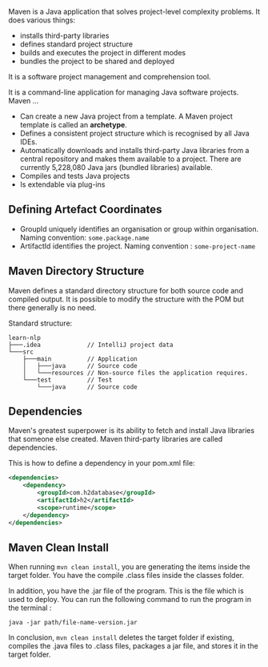 Maven is a Java application that solves project-level complexity problems. It does various things:
- installs third-party libraries
- defines standard project structure
- builds and executes the project in different modes
- bundles the project to be shared and deployed

It is a software project management and comprehension tool.

It is a command-line application for managing Java software projects.  Maven ...
- Can create a new Java project from a template. A Maven project template is called an **archetype**.
- Defines a consistent project structure which is recognised by all Java IDEs.
- Automatically downloads and installs third-party Java libraries from a central repository and makes them available to a project. There are currently 5,228,080 Java jars (bundled libraries) available.
- Compiles and tests Java projects
- Is extendable via plug-ins
## Defining Artefact Coordinates
- GroupId uniquely identifies an organisation or group within organisation. Naming convention: `some.package.name`
- ArtifactId identifies the project. Naming convention : `some-project-name`

## Maven Directory Structure
Maven defines a standard directory structure for both source code and compiled output. It is possible to modify the structure with the POM but there generally is no need. 

Standard structure:
```
learn-nlp
├───.idea             // IntelliJ project data
└───src
    ├───main          // Application
    │   ├───java      // Source code
    │   └───resources // Non-source files the application requires.
    └───test          // Test
        └───java      // Source code
```

## Dependencies
Maven's greatest superpower is its ability to fetch and install Java libraries that someone else created. Maven third-party libraries are called dependencies.

This is how to define a dependency in your pom.xml file:

``` xml
<dependencies>
	<dependency>  
	    <groupId>com.h2database</groupId>  
	    <artifactId>h2</artifactId>  
	    <scope>runtime</scope>  
	</dependency>
</dependencies>
```

## Maven Clean Install
When running `mvn clean install`, you are generating the items inside the target folder. You have the compile .class files inside the classes folder. 

In addition, you have the .jar file of the program. This is the file which is used to deploy. You can run the following command to run the program in the terminal :

``` shell
java -jar path/file-name-version.jar
```

In conclusion, `mvn clean install`  deletes the target folder if existing, compiles the .java files to .class files, packages a jar file, and stores it in the target folder.


